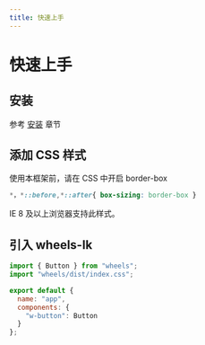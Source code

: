```yaml
---
title: 快速上手
---
```


# 快速上手

## 安装

参考 [安装](/install/) 章节

## 添加 CSS 样式

使用本框架前，请在 CSS 中开启 border-box

```CSS
*，*::before,*::after{ box-sizing: border-box }
```

IE 8 及以上浏览器支持此样式。

## 引入 wheels-lk

```js
import { Button } from "wheels";
import "wheels/dist/index.css";

export default {
  name: "app",
  components: {
    "w-button": Button
  }
};
```
